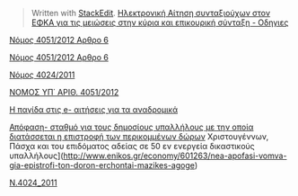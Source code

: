 


> Written with [StackEdit](https://stackedit.io/).
[Ηλεκτρονική Αίτηση συνταξιούχων στον ΕΦΚΑ για τις μειώσεις στην κύρια και επικουρική σύνταξη - Οδηγιες](https://www.eteaep.gov.gr/web/%CE%BF%CE%B4%CE%B7%CE%B3%CE%AF%CE%B5%CF%82)

[Νόμος 4051/2012 Αρθρο 6](https://www.taxheaven.gr/laws/view/index/law/4051/year/2012/article/6)

[Νόμος 4051/2012 Αρθρο 6](https://www.e-forologia.gr/lawbank/document.aspx?digest=7916B24E40DDB6C0.22A8FC50F6&version=2012/02/29)

[Νόμος 4024/2011](https://www.taxheaven.gr/laws/law/index/law/396)

[ΝΟΜΟΣ ΥΠ΄ ΑΡΙΘ. 4051/2012](https://www.e-forologia.gr/lawbank/document.aspx?digest=7916B24E40DDB6C0.1D031AEA53&version=2012/02/29)

[Η παγίδα στις e- αιτήσεις για τα αναδρομικά](http://www.enikonomia.gr/my-money/199575,i-pagida-stis-e-aitiseis-gia-ta-anadromika.html)

[Απόφαση- σταθμό για τους δημοσίους υπαλλήλους με την οποία διατάσσεται η επιστροφή των περικομμένων δώρων](http://www.enikonomia.gr/my-money/198641,poioi-syntaxiouchoi-boroun-na-diekdikisoun-anadromika-apo-perikop.html) Χριστουγέννων, Πάσχα και του επιδόματος αδείας σε 50 εν ενεργεία δικαστικούς υπαλλήλους](http://www.enikos.gr/economy/601263/nea-apofasi-vomva-gia-epistrofi-ton-doron-erchontai-mazikes-agoge)

[N.4024_2011](http://www.ekdd.gr/ekdda/images/nomothesia/N.4024_2011.pdf)
<!--stackedit_data:
eyJoaXN0b3J5IjpbLTg0MTg1MjA0N119
-->